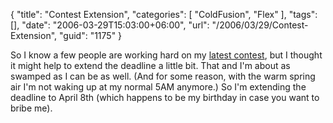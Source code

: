 {
	"title": "Contest Extension",
	"categories": [
		"ColdFusion",
		"Flex"
	],
	"tags": [],
	"date": "2006-03-29T15:03:00+06:00",
	"url": "/2006/03/29/Contest-Extension",
	"guid": "1175"
}

So I know a few people are working hard on my <a href="http://ray.camdenfamily.com/index.cfm/2006/2/22/Advanced-Contest-Announced">latest contest</a>, but I thought it might help to extend the deadline a little bit. That and I'm about as swamped as I can be as well. (And for some reason, with the warm spring air I'm not waking up at my normal 5AM anymore.) So I'm extending the deadline to April 8th (which happens to be my birthday in case you want to bribe me).